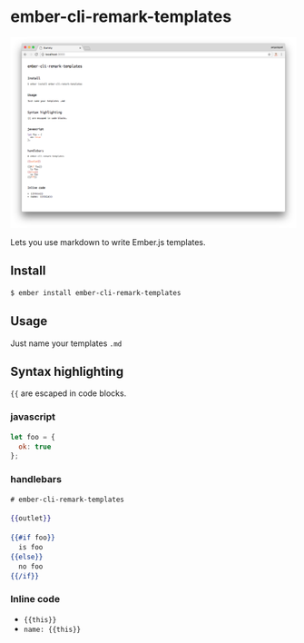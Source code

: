 # ember-cli-remark-templates

![](screenshot.png)

Lets you use markdown to write Ember.js templates.

## Install

``` bash
$ ember install ember-cli-remark-templates
```

## Usage

Just name your templates `.md`

## Syntax highlighting

`{{` are escaped in code blocks.

### javascript

``` javascript
let foo = {
  ok: true
};
```

### handlebars

``` hbs
# ember-cli-remark-templates

{{outlet}}

{{#if foo}}
  is foo
{{else}}
  no foo
{{/if}}
```

### Inline code

* `{{this}}`
* `name: {{this}}`
